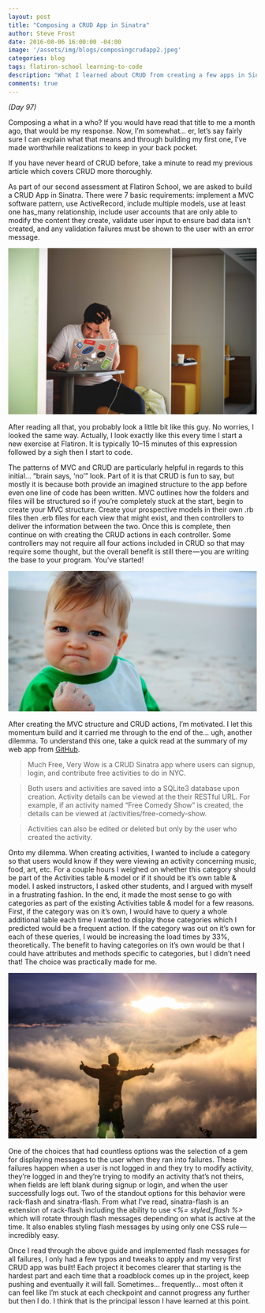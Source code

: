 ```yaml
---
layout: post
title: "Composing a CRUD App in Sinatra"
author: Steve Frost
date: 2016-08-06 16:00:00 -04:00
image: '/assets/img/blogs/composingcrudapp2.jpeg'
categories: blog
tags: flatiron-school learning-to-code
description: "What I learned about CRUD from creating a few apps in Sinatra"
comments: true
---
```


*(Day 97)*

Composing a what in a who? If you would have read that title to me a month ago, that would be my response. Now, I’m somewhat… er, let’s say fairly sure I can explain what that means and through building my first one, I’ve made worthwhile realizations to keep in your back pocket.

If you have never heard of CRUD before, take a minute to read my previous article which covers CRUD more thoroughly.

As part of our second assessment at Flatiron School, we are asked to build a CRUD App in Sinatra. There were 7 basic requirements: implement a MVC software pattern, use ActiveRecord, include multiple models, use at least one has_many relationship, include user accounts that are only able to modify the content they create, validate user input to ensure bad data isn’t created, and any validation failures must be shown to the user with an error message.

![Frustrated Guy](/assets/img/blogs/composingcrudapp1.jpeg)

After reading all that, you probably look a little bit like this guy. No worries, I looked the same way. Actually, I look exactly like this every time I start a new exercise at Flatiron. It is typically 10–15 minutes of this expression followed by a sigh then I start to code.

The patterns of MVC and CRUD are particularly helpful in regards to this initial… “brain says, ‘no’” look. Part of it is that CRUD is fun to say, but mostly it is because both provide an imagined structure to the app before even one line of code has been written. MVC outlines how the folders and files will be structured so if you’re completely stuck at the start, begin to create your MVC structure. Create your prospective models in their own .rb files then .erb files for each view that might exist, and then controllers to deliver the information between the two. Once this is complete, then continue on with creating the CRUD actions in each controller. Some controllers may not require all four actions included in CRUD so that may require some thought, but the overall benefit is still there — you are writing the base to your program. You’ve started!

![Success Kid](/assets/img/blogs/composingcrudapp2.jpeg)

After creating the MVC structure and CRUD actions, I’m motivated. I let this momentum build and it carried me through to the end of the… ugh, another dilemma. To understand this one, take a quick read at the summary of my web app from [GitHub](https://github.com/steveafrost/much-free-very-wow).

> Much Free, Very Wow is a CRUD Sinatra app where users can signup, login, and contribute free activities to do in NYC.

> Both users and activities are saved into a SQLite3 database upon creation.
Activity details can be viewed at the their RESTful URL. For example, if an activity named “Free Comedy Show” is created, the details can be viewed at /activities/free-comedy-show.

> Activities can also be edited or deleted but only by the user who created the activity.

Onto my dilemma. When creating activities, I wanted to include a category so that users would know if they were viewing an activity concerning music, food, art, etc. For a couple hours I weighed on whether this category should be part of the Activities table & model or if it should be it’s own table & model. I asked instructors, I asked other students, and I argued with myself in a frustrating fashion. In the end, it made the most sense to go with categories as part of the existing Activities table & model for a few reasons. First, if the category was on it’s own, I would have to query a whole additional table each time I wanted to display those categories which I predicted would be a frequent action. If the category was out on it’s own for each of these queries, I would be increasing the load times by 33%, theoretically. The benefit to having categories on it’s own would be that I could have attributes and methods specific to categories, but I didn’t need that! The choice was practically made for me.

![Achievement](/assets/img/blogs/composingcrudapp3.jpeg)

One of the choices that had countless options was the selection of a gem for displaying messages to the user when they ran into failures. These failures happen when a user is not logged in and they try to modify activity, they’re logged in and they’re trying to modify an activity that’s not theirs, when fields are left blank during signup or login, and when the user successfully logs out. Two of the standout options for this behavior were rack-flash and sinatra-flash. From what I’ve read, sinatra-flash is an extension of rack-flash including the ability to use *<%= styled_flash %>* which will rotate through flash messages depending on what is active at the time. It also enables styling flash messages by using only one CSS rule — incredibly easy.

Once I read through the above guide and implemented flash messages for all failures, I only had a few typos and tweaks to apply and my very first CRUD app was built! Each project it becomes clearer that starting is the hardest part and each time that a roadblock comes up in the project, keep pushing and eventually it will fall. Sometimes… frequently… most often it can feel like I’m stuck at each checkpoint and cannot progress any further but then I do. I think that is the principal lesson I have learned at this point.
